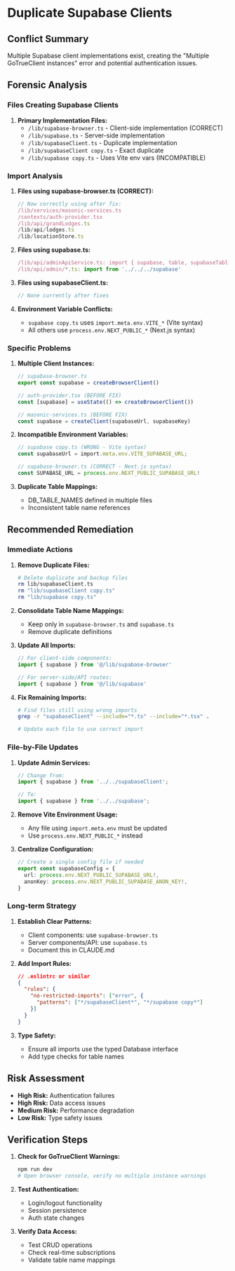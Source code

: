 # Duplicate Supabase Clients

## Conflict Summary
Multiple Supabase client implementations exist, creating the "Multiple GoTrueClient instances" error and potential authentication issues.

## Forensic Analysis

### Files Creating Supabase Clients

1. **Primary Implementation Files:**
   - `/lib/supabase-browser.ts` - Client-side implementation (CORRECT)
   - `/lib/supabase.ts` - Server-side implementation
   - `/lib/supabaseClient.ts` - Duplicate implementation
   - `/lib/supabaseClient copy.ts` - Exact duplicate
   - `/lib/supabase copy.ts` - Uses Vite env vars (INCOMPATIBLE)

### Import Analysis

1. **Files using supabase-browser.ts (CORRECT):**
   ```typescript
   // Now correctly using after fix:
   /lib/services/masonic-services.ts
   /contexts/auth-provider.tsx
   /lib/api/grandLodges.ts
   /lib/api/lodges.ts
   /lib/locationStore.ts
   ```

2. **Files using supabase.ts:**
   ```typescript
   /lib/api/adminApiService.ts: import { supabase, table, supabaseTables } from '../../supabase';
   /lib/api/admin/*.ts: import from '../../../supabase'
   ```

3. **Files using supabaseClient.ts:**
   ```typescript
   // None currently after fixes
   ```

4. **Environment Variable Conflicts:**
   - `supabase copy.ts` uses `import.meta.env.VITE_*` (Vite syntax)
   - All others use `process.env.NEXT_PUBLIC_*` (Next.js syntax)

### Specific Problems

1. **Multiple Client Instances:**
   ```typescript
   // supabase-browser.ts
   export const supabase = createBrowserClient()
   
   // auth-provider.tsx (BEFORE FIX)
   const [supabase] = useState(() => createBrowserClient())
   
   // masonic-services.ts (BEFORE FIX)
   const supabase = createClient(supabaseUrl, supabaseKey)
   ```

2. **Incompatible Environment Variables:**
   ```typescript
   // supabase copy.ts (WRONG - Vite syntax)
   const supabaseUrl = import.meta.env.VITE_SUPABASE_URL;
   
   // supabase-browser.ts (CORRECT - Next.js syntax)
   const SUPABASE_URL = process.env.NEXT_PUBLIC_SUPABASE_URL!
   ```

3. **Duplicate Table Mappings:**
   - DB_TABLE_NAMES defined in multiple files
   - Inconsistent table name references

## Recommended Remediation

### Immediate Actions

1. **Remove Duplicate Files:**
   ```bash
   # Delete duplicate and backup files
   rm lib/supabaseClient.ts
   rm "lib/supabaseClient copy.ts"
   rm "lib/supabase copy.ts"
   ```

2. **Consolidate Table Name Mappings:**
   - Keep only in `supabase-browser.ts` and `supabase.ts`
   - Remove duplicate definitions

3. **Update All Imports:**
   ```typescript
   // For client-side components:
   import { supabase } from '@/lib/supabase-browser'
   
   // For server-side/API routes:
   import { supabase } from '@/lib/supabase'
   ```

4. **Fix Remaining Imports:**
   ```bash
   # Find files still using wrong imports
   grep -r "supabaseClient" --include="*.ts" --include="*.tsx" .
   
   # Update each file to use correct import
   ```

### File-by-File Updates

1. **Update Admin Services:**
   ```typescript
   // Change from:
   import { supabase } from '../../supabaseClient';
   
   // To:
   import { supabase } from '../../supabase';
   ```

2. **Remove Vite Environment Usage:**
   - Any file using `import.meta.env` must be updated
   - Use `process.env.NEXT_PUBLIC_*` instead

3. **Centralize Configuration:**
   ```typescript
   // Create a single config file if needed
   export const supabaseConfig = {
     url: process.env.NEXT_PUBLIC_SUPABASE_URL!,
     anonKey: process.env.NEXT_PUBLIC_SUPABASE_ANON_KEY!,
   }
   ```

### Long-term Strategy

1. **Establish Clear Patterns:**
   - Client components: use `supabase-browser.ts`
   - Server components/API: use `supabase.ts`
   - Document this in CLAUDE.md

2. **Add Import Rules:**
   ```json
   // .eslintrc or similar
   {
     "rules": {
       "no-restricted-imports": ["error", {
         "patterns": ["*/supabaseClient*", "*/supabase copy*"]
       }]
     }
   }
   ```

3. **Type Safety:**
   - Ensure all imports use the typed Database interface
   - Add type checks for table names

## Risk Assessment

- **High Risk:** Authentication failures
- **High Risk:** Data access issues
- **Medium Risk:** Performance degradation
- **Low Risk:** Type safety issues

## Verification Steps

1. **Check for GoTrueClient Warnings:**
   ```bash
   npm run dev
   # Open browser console, verify no multiple instance warnings
   ```

2. **Test Authentication:**
   - Login/logout functionality
   - Session persistence
   - Auth state changes

3. **Verify Data Access:**
   - Test CRUD operations
   - Check real-time subscriptions
   - Validate table name mappings